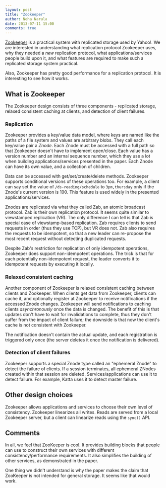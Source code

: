 ```yaml
---
layout: post
title: "Zookeeper"
author: Neha Narula
date: 2013-07-11 15:00
comments: true
---
```


[Zookeeper](http://static.usenix.org/event/usenix10/tech/full_papers/Hunt.pdf)
is a practical system with replicated storage used by Yahoo!.  We are
interested in understanding what replication protocol Zookeeper uses,
why they needed a *new* replication protocol, what applications/services
people build upon it, and what features are required to make such a
replicated storage system practical.

Also, Zookeeper has pretty good performance for a replication protocol.
It is interesting to see how it works.

## What is Zookeeper

The Zookeeper design consists of three components - replicated storage,
relaxed consistent caching at clients, and detection of client failures.

### Replication

Zookeeper provides a key/value data model, where keys are named like the
paths of a file system and values are arbitrary blobs. They call each
key/value pair a *Znode*. Each Znode must be accessed with a full path
so that Zookeeper doesn't have to implement open/close. Each value has a
version number and an internal sequence number, which they use a lot
when building applications/services presented in the paper. Each Znode
can have its own value, and a collection of children.

Data can be accessed with get/set/create/delete methods. Zookeeper
supports conditional versions of these operations too. For example, a
client can say set the value of `/ds-reading/schedule` to `3pm,thursday`
only if the Znode's current version is 100. This feature is used widely
in the presented applications/services.

Znodes are replicated via what they called Zab, an atomic broadcast
protocol.  Zab is their own replication protocol. It seems quite similar
to viewstamped replication (VR). The only difference I can tell is that
Zab is special case of viewstamp-based replication. Zab requires clients
to send requests in order (thus they use TCP), but VR does not. Zab also
requires the requests to be idempotent, so that a new leader can
re-propose the most recent request without detecting duplicated
requests.

Despite Zab's restriction for replication of only idempotent operations,
Zookeeper does support non-idempotent operations. The trick is that for
each potentially non-idempotent request, the leader converts it to
idempotent requests by executing it locally.

### Relaxed consistent caching

Another component of Zookeeper is relaxed consistent caching between
clients and Zookeeper. When clients get data from Zookeeper, clients can
cache it, and optionally register at Zookeeper to receive notifications
if the accessed Znode changes.  Zookeeper will send notifications to
caching clients *asynchronously* once the data is changed. The benefit
of this is that updates don't have to wait for invalidations to
complete, thus they don't suffer from the impact of client failure; the
downside is that now the client's cache is not consistent with
Zookeeper.

The notification doesn't contain the actual update, and each
registration is triggered only once (the server deletes it once the
notification is delivered).

### Detection of client failures

Zookeeper supports a special Znode type called an "ephemeral Znode" to
detect the failure of clients.  If a session terminates, all ephemeral
ZNodes created within that session are deleted. Services/applications
can use it to detect failure. For example, Katta uses it to detect
master failure.

## Other design choices

Zookeeper allows applications and services to choose their own level of
consistency.  Zookeeper linearizes all writes. Reads are served from a
local Zookeeper server, but a client can linearize reads using the
`sync()` API.

## Comments

In all, we feel that ZooKeeper is cool. It provides building blocks that
people can use to construct their own services with different
consistency/performance requirements. It also simplifies the building of
other services, as demonstrated in the paper.

One thing we didn't understand is why the paper makes the claim that
ZooKeeper is not intended for general storage.  It seems like that would
work.
